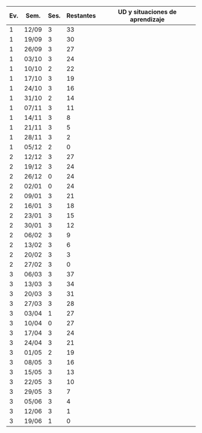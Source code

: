 | Ev. | Sem.  | Ses. | Restantes | UD y situaciones de aprendizaje |
| --- | ----- | ---- | --------- | ------------------------------- |
| 1   | 12/09 | 3    | 33        |                                 |
| 1   | 19/09 | 3    | 30        |                                 |
| 1   | 26/09 | 3    | 27        |                                 |
| 1   | 03/10 | 3    | 24        |                                 |
| 1   | 10/10 | 2    | 22        |                                 |
| 1   | 17/10 | 3    | 19        |                                 |
| 1   | 24/10 | 3    | 16        |                                 |
| 1   | 31/10 | 2    | 14        |                                 |
| 1   | 07/11 | 3    | 11        |                                 |
| 1   | 14/11 | 3    | 8         |                                 |
| 1   | 21/11 | 3    | 5         |                                 |
| 1   | 28/11 | 3    | 2         |                                 |
| 1   | 05/12 | 2    | 0         |                                 |
| 2   | 12/12 | 3    | 27        |                                 |
| 2   | 19/12 | 3    | 24        |                                 |
| 2   | 26/12 | 0    | 24        |                                 |
| 2   | 02/01 | 0    | 24        |                                 |
| 2   | 09/01 | 3    | 21        |                                 |
| 2   | 16/01 | 3    | 18        |                                 |
| 2   | 23/01 | 3    | 15        |                                 |
| 2   | 30/01 | 3    | 12        |                                 |
| 2   | 06/02 | 3    | 9         |                                 |
| 2   | 13/02 | 3    | 6         |                                 |
| 2   | 20/02 | 3    | 3         |                                 |
| 2   | 27/02 | 3    | 0         |                                 |
| 3   | 06/03 | 3    | 37        |                                 |
| 3   | 13/03 | 3    | 34        |                                 |
| 3   | 20/03 | 3    | 31        |                                 |
| 3   | 27/03 | 3    | 28        |                                 |
| 3   | 03/04 | 1    | 27        |                                 |
| 3   | 10/04 | 0    | 27        |                                 |
| 3   | 17/04 | 3    | 24        |                                 |
| 3   | 24/04 | 3    | 21        |                                 |
| 3   | 01/05 | 2    | 19        |                                 |
| 3   | 08/05 | 3    | 16        |                                 |
| 3   | 15/05 | 3    | 13        |                                 |
| 3   | 22/05 | 3    | 10        |                                 |
| 3   | 29/05 | 3    | 7         |                                 |
| 3   | 05/06 | 3    | 4         |                                 |
| 3   | 12/06 | 3    | 1         |                                 |
| 3   | 19/06 | 1    | 0         |                                 |
